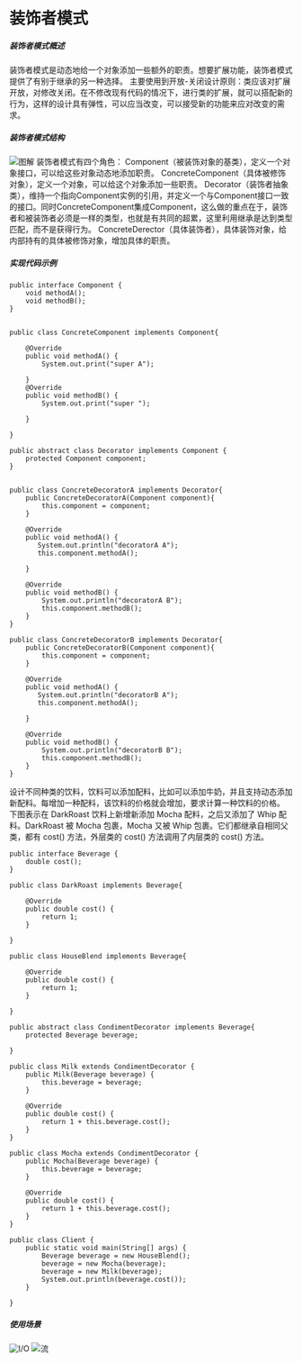 装饰者模式
=====
##### 装饰者模式概述
装饰者模式是动态地给一个对象添加一些额外的职责。想要扩展功能，装饰者模式提供了有别于继承的另一种选择。
主要使用到开放-关闭设计原则：类应该对扩展开放，对修改关闭。在不修改现有代码的情况下，进行类的扩展，就可以搭配新的行为，这样的设计具有弹性，可以应当改变，可以接受新的功能来应对改变的需求。
##### 装饰者模式结构
![图解](https://upload-images.jianshu.io/upload_images/8907519-62a8271ff1c9d567.png?imageMogr2/auto-orient/strip%7CimageView2/2/w/1240)
装饰者模式有四个角色：
Component（被装饰对象的基类），定义一个对象接口，可以给这些对象动态地添加职责。
ConcreteComponent（具体被修饰对象），定义一个对象，可以给这个对象添加一些职责。
Decorator（装饰者抽象类），维持一个指向Component实例的引用，并定义一个与Component接口一致的接口。同时ConcreteComponent集成Component，这么做的重点在于，装饰者和被装饰者必须是一样的类型，也就是有共同的超累，这里利用继承是达到类型匹配，而不是获得行为。
ConcreteDerector（具体装饰者），具体装饰对象，给内部持有的具体被修饰对象，增加具体的职责。
##### 实现代码示例
```
public interface Component {
    void methodA();
    void methodB();
}


public class ConcreteComponent implements Component{

    @Override
    public void methodA() {
        System.out.print("super A");
        
    }
    @Override
    public void methodB() {
        System.out.print("super ");
        
    }
    
}

public abstract class Decorator implements Component {
    protected Component component;
}


public class ConcreteDecoratorA implements Decorator{
    public ConcreteDecoratorA(Component component){
        this.component = component;
    }

    @Override
    public void methodA() {
       System.out.println("decoratorA A");
       this.component.methodA();
        
    }

    @Override
    public void methodB() {
        System.out.println("decoratorA B");
        this.component.methodB();
    }
}

public class ConcreteDecoratorB implements Decorator{
    public ConcreteDecoratorB(Component component){
        this.component = component;
    }

    @Override
    public void methodA() {
       System.out.println("decoratorB A");
       this.component.methodA();
        
    }

    @Override
    public void methodB() {
        System.out.println("decoratorB B");
        this.component.methodB();
    }
}
```
设计不同种类的饮料，饮料可以添加配料，比如可以添加牛奶，并且支持动态添加新配料。每增加一种配料，该饮料的价格就会增加，要求计算一种饮料的价格。
下图表示在 DarkRoast 饮料上新增新添加 Mocha 配料，之后又添加了 Whip 配料。DarkRoast 被 Mocha 包裹，Mocha 又被 Whip 包裹。它们都继承自相同父类，都有 cost() 方法，外层类的 cost() 方法调用了内层类的 cost() 方法。

```
public interface Beverage {
    double cost();
}

public class DarkRoast implements Beverage{

    @Override
    public double cost() {
        return 1;
    }
    
}

public class HouseBlend implements Beverage{

    @Override
    public double cost() {
        return 1;
    }
    
}

public abstract class CondimentDecorator implements Beverage{
    protected Beverage beverage;
    
}

public class Milk extends CondimentDecorator {
    public Milk(Beverage beverage) {
        this.beverage = beverage;
    }

    @Override
    public double cost() {
        return 1 + this.beverage.cost();
    }
}

public class Mocha extends CondimentDecorator {
    public Mocha(Beverage beverage) {
        this.beverage = beverage;
    }

    @Override
    public double cost() {
        return 1 + this.beverage.cost();
    }
}

public class Client {
    public static void main(String[] args) {
        Beverage beverage = new HouseBlend();
        beverage = new Mocha(beverage);
        beverage = new Milk(beverage);
        System.out.println(beverage.cost());
    }

}

```

##### 使用场景
![I/O](https://upload-images.jianshu.io/upload_images/8907519-8b879a93c2c32b7e.png?imageMogr2/auto-orient/strip%7CimageView2/2/w/1240)
![流](https://upload-images.jianshu.io/upload_images/8907519-26e2e5b584f662a3.png?imageMogr2/auto-orient/strip%7CimageView2/2/w/1240)